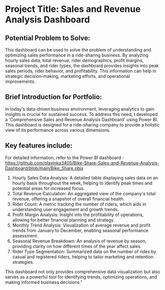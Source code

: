 # Project Title: Sales and Revenue Analysis Dashboard

## Potential Problem to Solve:
This dashboard can be used to solve the problem of understanding and optimizing sales performance in a ride-sharing business. By analyzing hourly sales data, total revenue, rider demographics, profit margins, seasonal trends, and rider types, the dashboard provides insights into peak sales periods, rider behavior, and profitability. This information can help in strategic decision-making, marketing efforts, and operational improvements.

## Brief Introduction for Portfolio:
In today's data-driven business environment, leveraging analytics to gain insights is crucial for sustained success. To address this need, I developed a 'Comprehensive Sales and Revenue Analysis Dashboard' using Power BI. This dashboard is designed for a ride-sharing company to provide a holistic view of its performance across various dimensions.

## Key features include:
For detailed information, refer to the Power BI dashboard - https://github.com/olayinka3405/Bike-Share-Sales-and-Revenue-Analysis-Dashboard/blob/main/Bike_Share.pbix

1. Hourly Sales Data Analysis: A detailed table displaying sales data on an hourly basis throughout the week, helping to identify peak times and potential areas for increased focus.
2. Total Revenue Calculation: An aggregated view of the company's total revenue, offering a snapshot of overall financial health.
3. Rider Count: A metric tracking the number of riders, which aids in understanding user engagement and growth trends.
4. Profit Margin Analysis: Insight into the profitability of operations, allowing for better financial planning and strategy.
5. Monthly Trend Analysis: Visualization of average revenue and profit trends from January to December, enabling seasonal performance assessment.
6. Seasonal Revenue Breakdown: An analysis of revenue by season, providing clarity on how different times of the year affect sales.
7. Rider Type Segmentation: Summarized data on the number of rides by casual and registered riders, helping to tailor marketing and retention strategies.

This dashboard not only provides comprehensive data visualization but also serves as a powerful tool for identifying trends, optimizing operations, and making informed business decisions."
